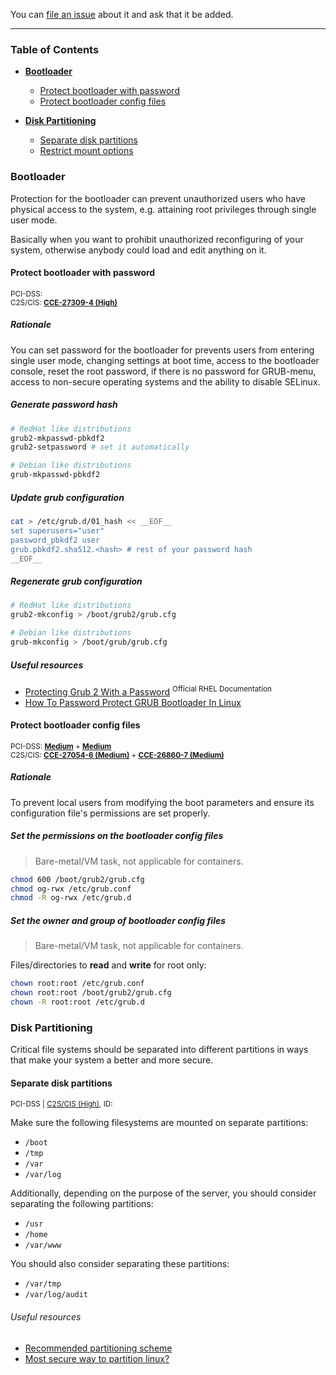 You can [file an issue](https://github.com/trimstray/the-practical-linux-hardening-guide/issues) about it and ask that it be added.

---

### Table of Contents

- **[Bootloader](#bootloader)**
  * [Protect bootloader with password](#protect-bootloader-with-password)
  * [Protect bootloader config files](#protect-bootloader-config-files)

- **[Disk Partitioning](#disk-partitioning)**
  * [Separate disk partitions](#separate-disk-partitions)
  * [Restrict mount options](#restrict-mount-options)

### Bootloader

Protection for the bootloader can prevent unauthorized users who have physical access to the system, e.g. attaining root privileges through single user mode.

Basically when you want to prohibit unauthorized reconfiguring of your system, otherwise anybody could load and edit anything on it.

#### Protect bootloader with password

<sup>PCI-DSS:</sup><br>
<sup>C2S/CIS: <a href="https://static.open-scap.org/ssg-guides/ssg-rhel7-guide-C2S.html#xccdf_org.ssgproject.content_rule_grub2_password"><b>CCE-27309-4 (High)</b></a></sup>

##### Rationale

You can set password for the bootloader for prevents users from entering single user mode, changing settings at boot time, access to the bootloader console, reset the root password, if there is no password for GRUB-menu, access to non-secure operating systems and the ability to disable SELinux.

##### Generate password hash

```bash
# RedHat like distributions
grub2-mkpasswd-pbkdf2
grub2-setpassword # set it automatically

# Debian like distributions
grub-mkpasswd-pbkdf2
```

##### Update grub configuration

```bash
cat > /etc/grub.d/01_hash << __EOF__
set superusers="user"
password_pbkdf2 user
grub.pbkdf2.sha512.<hash> # rest of your password hash
__EOF__
```

##### Regenerate grub configuration

```bash
# RedHat like distributions
grub2-mkconfig > /boot/grub2/grub.cfg

# Debian like distributions
grub-mkconfig > /boot/grub/grub.cfg
```

##### Useful resources

- [Protecting Grub 2 With a Password](https://access.redhat.com/documentation/en-us/red_hat_enterprise_linux/7/html/system_administrators_guide/sec-protecting_grub_2_with_a_password) <sup>Official RHEL Documentation</sup>
- [How To Password Protect GRUB Bootloader In Linux](https://www.ostechnix.com/password-protect-grub-bootloader-linux/)

#### Protect bootloader config files

<sup>PCI-DSS: <a href="https://static.open-scap.org/ssg-guides/ssg-centos7-guide-pci-dss.html#xccdf_org.ssgproject.content_rule_file_owner_grub2_cfg"><b>Medium</b></a> + <a href="https://static.open-scap.org/ssg-guides/ssg-centos7-guide-pci-dss.html#xccdf_org.ssgproject.content_rule_file_groupowner_grub2_cfg"><b>Medium</b></a></sup><br>
<sup>C2S/CIS: <a href="https://static.open-scap.org/ssg-guides/ssg-rhel7-guide-C2S.html#xccdf_org.ssgproject.content_rule_file_permissions_grub2_cfg"><b>CCE-27054-6 (Medium)</b></a> + <a href="https://static.open-scap.org/ssg-guides/ssg-rhel7-guide-C2S.html#xccdf_org.ssgproject.content_rule_file_owner_grub2_cfg"><b>CCE-26860-7 (Medium)</b></a></sup>

##### Rationale

To prevent local users from modifying the boot parameters  and ensure its configuration file's permissions are set properly.

##### Set the permissions on the bootloader config files

  > Bare-metal/VM task, not applicable for containers.

```bash
chmod 600 /boot/grub2/grub.cfg
chmod og-rwx /etc/grub.conf
chmod -R og-rwx /etc/grub.d
```

##### Set the owner and group of bootloader config files

  > Bare-metal/VM task, not applicable for containers.

Files/directories to **read** and **write** for root only:

```bash
chown root:root /etc/grub.conf
chown root:root /boot/grub2/grub.cfg
chown -R root:root /etc/grub.d
```

### Disk Partitioning

Critical file systems should be separated into different partitions in ways that make your system a better and more secure.

#### Separate disk partitions

<sup>PCI-DSS | <a href="">C2S/CIS (High)</a>, ID: </sup>

Make sure the following filesystems are mounted on separate partitions:

- `/boot`
- `/tmp`
- `/var`
- `/var/log`

Additionally, depending on the purpose of the server, you should consider separating the following partitions:

- `/usr`
- `/home`
- `/var/www`

You should also consider separating these partitions:

- `/var/tmp`
- `/var/log/audit`

###### Useful resources

- [Recommended partitioning scheme](https://access.redhat.com/documentation/en-us/red_hat_enterprise_linux/6/html/installation_guide/s2-diskpartrecommend-x86)
- [Most secure way to partition linux?](https://security.stackexchange.com/questions/38793/most-secure-way-to-partition-linux)